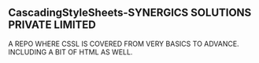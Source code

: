 ## CascadingStyleSheets-SYNERGICS SOLUTIONS PRIVATE LIMITED
A REPO WHERE CSSL IS COVERED FROM VERY BASICS TO ADVANCE. INCLUDING A BIT OF HTML AS WELL.
